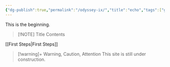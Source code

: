 ```yaml
---
{"dg-publish":true,"permalink":"/odyssey-ix/","title":"echo","tags":["gardenEntry"]}
---
```


This is the beginning.


> [!NOTE] Title
> Contents


[[First Steps\|First Steps]]

> [!warning]+ Warning, Caution, Attention
> This site is still under construction.

